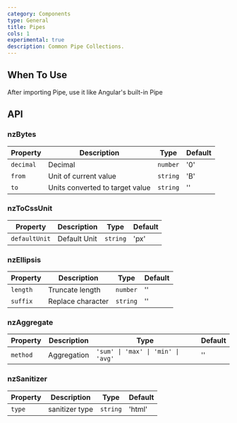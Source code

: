 ```yaml
---
category: Components
type: General
title: Pipes
cols: 1
experimental: true
description: Common Pipe Collections.
---
```



## When To Use

After importing Pipe, use it like Angular's built-in Pipe


## API

### nzBytes

| Property  | Description                     | Type     | Default |
|-----------|---------------------------------|----------|---------|
| `decimal` | Decimal                         | `number` | '0'     |
| `from`    | Unit of current value           | `string` | 'B'     |
| `to`      | Units converted to target value | `string` | ''      |

### nzToCssUnit

| Property      | Description  | Type     | Default |
|---------------|--------------|----------|---------|
| `defaultUnit` | Default Unit | `string` | 'px'    |

### nzEllipsis

| Property | Description       | Type     | Default |
|----------|-------------------|----------|---------|
| `length` | Truncate length   | `number` | ''      |
| `suffix` | Replace character | `string` | ''      |

### nzAggregate

| Property | Description | Type                               | Default |
|----------|-------------|------------------------------------|---------|
| `method` | Aggregation | `'sum' \| 'max' \| 'min' \| 'avg'` | ''      |

### nzSanitizer

| Property | Description    | Type     | Default |
|----------|----------------|----------|---------|
| `type`   | sanitizer type | `string` | 'html'  |
